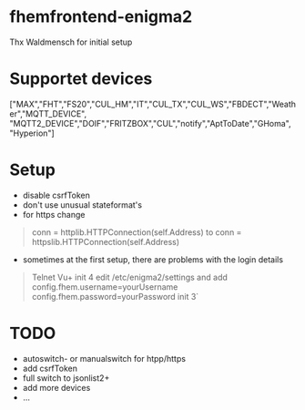 # fhemfrontend-enigma2
Thx Waldmensch for initial setup

# Supportet devices

["MAX","FHT","FS20","CUL_HM","IT","CUL_TX","CUL_WS","FBDECT","Weather","MQTT_DEVICE",
"MQTT2_DEVICE","DOIF","FRITZBOX","CUL","notify","AptToDate","GHoma", "Hyperion"]

# Setup

- disable csrfToken
- don't use unusual stateformat's
- for https change
> conn = httplib.HTTPConnection(self.Address)
to
> conn = httpslib.HTTPConnection(self.Address)
  
- sometimes at the first setup, there are problems with the login details

 > Telnet Vu+
 > init 4
 > edit /etc/enigma2/settings and add 
 > config.fhem.username=yourUsername
 > config.fhem.password=yourPassword
 > init 3`

# TODO

- autoswitch- or manualswitch for htpp/https
- add csrfToken
- full switch to jsonlist2+
- add more devices
- ...
